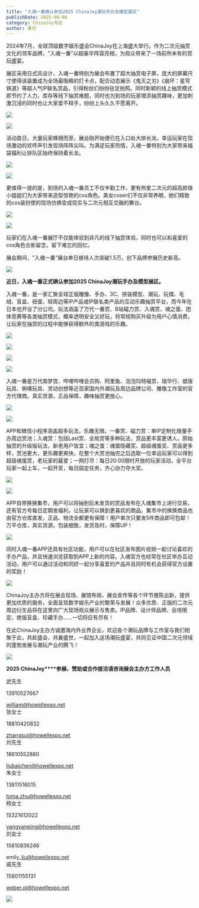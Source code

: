 ```yaml
---
title: "入魂一番确认参加2025 ChinaJoy潮玩手办及模型展区"
publishDate: 2025-06-06
category: ChinaJoy专区
author: 莱尔
---
```


2024年7月，全球顶级数字娱乐盛会ChinaJoy在上海盛大举行。作为二次元抽赏文化的领军品牌，"入魂一番"以超豪华阵容亮相，为观众带来了一场前所未有的赏玩盛宴。

展区采用日式风设计，入魂一番特别为展会布置了超大抽赏电子屏，庞大的屏幕尺寸使得该装置成为全场最吸睛的打卡点，配合动态展示《鬼灭之刃》《崩坏：星穹铁道》等超人气IP联名赏品，引得粉丝们纷纷驻足拍照。同时新颖的线上抽赏模式即节约了人力，库存等线下抽赏难题，同时也为到场的玩家增添抽赏趣味，更加刺激沉浸的同时也让大家爱不释手，纷纷上头久久不愿离开。

![](https://ec-net-1251389766.cos.ap-shanghai.myqcloud.com/wp-content/uploads/2025/06/20250606161714870.png)

![](https://ec-net-1251389766.cos.ap-shanghai.myqcloud.com/wp-content/uploads/2025/06/20250606161718669.png)

活动首日，大量玩家蜂拥而至，展会刚开始便已在入口处大排长龙。幸运玩家在现场激动的欢呼声引发现场阵阵尖叫。为满足玩家热情，入魂一番特别为大家带来福袋福利让排队区始终保持着长龙。

![](https://ec-net-1251389766.cos.ap-shanghai.myqcloud.com/wp-content/uploads/2025/06/20250606161721198.png)

![](https://ec-net-1251389766.cos.ap-shanghai.myqcloud.com/wp-content/uploads/2025/06/20250606161724675.png)

更值得一提的是，到场的入魂一番员工不仅辛勤工作，更有热爱二次元的超高颜值小姐姐们为大家带来造型惊艳的cos角色。美女coser们不仅非常养眼，她们精致的cos装扮使的现场仿佛变成现实与二次元相互交融的舞台。

![](https://ec-net-1251389766.cos.ap-shanghai.myqcloud.com/wp-content/uploads/2025/06/20250606161727891-691x1024.png)

![](https://ec-net-1251389766.cos.ap-shanghai.myqcloud.com/wp-content/uploads/2025/06/20250606161733457-682x1024.png)

玩家们在入魂一番展厅不仅能体验到非凡的线下抽赏体验，同时也可以和喜爱的cos角色合影留念，留下难忘的回忆。

展会期间，"入魂一番"展台单日接待人次突破1.5万，创下品牌参展历史新高。

![](https://ec-net-1251389766.cos.ap-shanghai.myqcloud.com/wp-content/uploads/2025/06/20250606161738154-768x1024.png)

**近日，入魂一番正式确认参加2025 ChinaJoy潮玩手办及模型展区。**

入魂一番，是一家汇聚全球正版雕像、手办、3C、拼装模型、潮玩、玩偶、毛绒、盲盒、扭蛋、轻周边等IP产品或IP联名类产品的互动乐趣抽赏平台，而今年在日本也开设了分公司。玩法涵盖了万代一番赏、B站磁力赏、入魂赏、魂之蛋、团体竞赛等各类抽赏模式，概率透明安全又好玩，将常规购买升级为用户心情消费，让玩家在抽赏的过程中能够获得额外的类游戏的乐趣。

![](https://ec-net-1251389766.cos.ap-shanghai.myqcloud.com/wp-content/uploads/2025/06/20250606161744891-473x1024.png)

![](https://ec-net-1251389766.cos.ap-shanghai.myqcloud.com/wp-content/uploads/2025/06/20250606161814682.png)

![](https://ec-net-1251389766.cos.ap-shanghai.myqcloud.com/wp-content/uploads/2025/06/20250606161816163.png)

![](https://ec-net-1251389766.cos.ap-shanghai.myqcloud.com/wp-content/uploads/2025/06/20250606161819839.png)

入魂一番是万代南梦宫、哔哩哔哩会员购、阿里鱼、泡泡玛特福赏、瑞华行、塑唐玩具、俐噢玩具、灵动创想等近百家国内外潮玩及周边品牌公司、雕像工作室的官方代理商。真实货源，正品保障，趣味抽赏更放心。

![](https://ec-net-1251389766.cos.ap-shanghai.myqcloud.com/wp-content/uploads/2025/06/20250606161902517.png)

![](https://ec-net-1251389766.cos.ap-shanghai.myqcloud.com/wp-content/uploads/2025/06/20250606161900747.png)

APP和微信小程序涵盖超多玩法，乐趣无限。一番赏、磁力赏：单IP定制化限量手办周边赏池；入魂赏：包括Last赏、全局赏等多种玩法，赏品更丰富更诱人，原始抽赏的升级版玩法，新老用户皆宜；魂之蛋：魂蛋隐藏奖、超级魂蛋奖、赏品更多样，赏池更大，更乐趣更爽快，在整个大赏池抽完之后选取一位幸运玩家可以得到超级魂蛋赏，老玩家的最爱；一网打尽：每日20:00限时开放的玩家活动，全平台玩家一起上车，一起开奖，每日固定任务，齐心协力夺大奖。

![](https://ec-net-1251389766.cos.ap-shanghai.myqcloud.com/wp-content/uploads/2025/06/20250606161848964-768x1024.png)

![](https://ec-net-1251389766.cos.ap-shanghai.myqcloud.com/wp-content/uploads/2025/06/20250606161851584.png)

APP自带换换集市，用户可以将抽到后未发货的赏品发布在入魂集市上进行交易，还有官方号每日定期发福利，让玩家可以换到更喜欢的商品。集市中的换换商品也由官方仓库直发，正品、物流全都更有保障！用户单次只要发5件商品即可包邮！万平仓库，真实货源，包装细致，发货及时，保障UP！

![](https://ec-net-1251389766.cos.ap-shanghai.myqcloud.com/wp-content/uploads/2025/06/20250606161841209-1024x738.png)

同时入魂一番APP还具有社区功能，用户可以在社区发布图片视频一起讨论喜欢的手办产品，并且快速浏览获取到APP上新的内容。入魂官方也经常在社区举办互动活动，用户可以通过活动和同好一起分享喜爱的产品并且同时有机会获得官方设置的奖励！

![](https://ec-net-1251389766.cos.ap-shanghai.myqcloud.com/wp-content/uploads/2025/06/20250606161912416-1024x738.png)

ChinaJoy主办方将在展会现场、展馆布局、展会宣传等各个环节推陈出新，提供更加优质的服务，全面呈现数字娱乐产业的繁荣与发展！众多优质、正版的二次元周边衍生品将在这里向广大现场观众展示与售卖。IP品牌、设计师品牌、会场限定、绝版盲盒、珍藏手办……一切将应有尽有！

在此ChinaJoy主办方诚邀海内外业界企业，欢迎各个潮玩品牌与工作室与我们相聚于此，共赴盛会、共襄盛世，一起加入这场潮玩盛宴，共同见证中国二次元领域的蓬勃发展与潮玩产业的腾飞！

![](https://ec-net-1251389766.cos.ap-shanghai.myqcloud.com/wp-content/uploads/2025/06/20250606161838249-1024x738.png)

**2025 ChinaJoy****参展、赞助或合作接洽请咨询展会主办方工作人员**

武先生

13910527667

william@howellexpo.net  
张女士

18810420832

zhangsui@howellexpo.net  
刘先生

18610552880

liubaichen@howellexpo.net  
朱女士

13811516015

toma.zhu@howellexpo.net  
杨女士

15321612022

yangyanping@howellexpo.net  
刘女士

15810836246

emily\_liu@howellexpo.net  
戚先生

15801155131

weber.qi@howellexpo.net

![](https://ec-net-1251389766.cos.ap-shanghai.myqcloud.com/wp-content/uploads/2025/06/20250606161835410.png)
